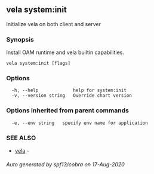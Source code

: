 ## vela system:init

Initialize vela on both client and server

### Synopsis

Install OAM runtime and vela builtin capabilities.

```
vela system:init [flags]
```

### Options

```
  -h, --help             help for system:init
  -v, --version string   Override chart version
```

### Options inherited from parent commands

```
  -e, --env string   specify env name for application
```

### SEE ALSO

* [vela](vela.md)	 - 

###### Auto generated by spf13/cobra on 17-Aug-2020
